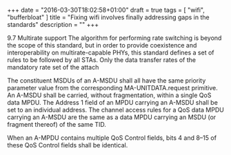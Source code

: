 +++
date = "2016-03-30T18:02:58+01:00"
draft = true
tags = [ "wifi", "bufferbloat" ]
title = "Fixing wifi involves finally addressing gaps in the standards"
description = ""
+++

9.7 Multirate support
The algorithm for performing rate switching is beyond
the scope of this standard, but in order to provide coexistence and interoperability on multirate-capable PHYs,
this standard defines a set of rules to be followed by all STAs.
Only the data transfer rates of the mandatory rate set of the attach

The constituent MSDUs of an A-MSDU shall all have the same priority parameter value from the
corresponding MA-UNITDATA.request primitive.
An A-MSDU shall be carried, without fragmentation, within a single QoS data MPDU.
The Address 1 field of an MPDU carrying an A-MSDU shall be set to an individual address.
The channel access rules for a QoS data MPDU carrying an A-MSDU are the same as a data MPDU carrying
an MSDU (or fragment thereof) of the same TID.

When an A-MPDU contains multiple QoS Control fields, bits 4 and 8–15 of these QoS Control fields shall be
identical.
